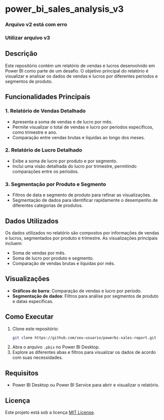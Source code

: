 # power_bi_sales_analysis_v3

### Arquivo v2 está com erro
### Utilizar arquivo v3

## Descrição
Este repositório contém um relatório de vendas e lucros desenvolvido em Power BI como parte de um desafio. O objetivo principal do relatório é visualizar e analisar os dados de vendas e lucros por diferentes períodos e segmentos de produto.

## Funcionalidades Principais

### 1. **Relatório de Vendas Detalhado**
   - Apresenta a soma de vendas e de lucro por mês.
   - Permite visualizar o total de vendas e lucro por períodos específicos, como trimestre e ano.
   - Comparação entre vendas brutas e líquidas ao longo dos meses.

### 2. **Relatório de Lucro Detalhado**
   - Exibe a soma de lucro por produto e por segmento.
   - Inclui uma visão detalhada do lucro por trimestre, permitindo comparações entre os períodos.

### 3. **Segmentação por Produto e Segmento**
   - Filtros de data e segmento de produto para refinar as visualizações.
   - Segmentação de dados para identificar rapidamente o desempenho de diferentes categorias de produtos.

## Dados Utilizados
Os dados utilizados no relatório são compostos por informações de vendas e lucros, segmentados por produto e trimestre. As visualizações principais incluem:
- Soma de vendas por mês.
- Soma de lucro por produto e segmento.
- Comparação de vendas brutas e líquidas por mês.

## Visualizações
- **Gráficos de barra**: Comparação de vendas e lucro por período.
- **Segmentação de dados**: Filtros para análise por segmentos de produto e datas específicas.

## Como Executar
1. Clone este repositório: 
   ```bash
   git clone https://github.com/seu-usuario/powerbi-sales-report.git
   ```
2. Abra o arquivo `.pbix` no Power BI Desktop.
3. Explore as diferentes abas e filtros para visualizar os dados de acordo com suas necessidades.

## Requisitos
- Power BI Desktop ou Power BI Service para abrir e visualizar o relatório.

## Licença
Este projeto está sob a licença [MIT License](LICENSE).
